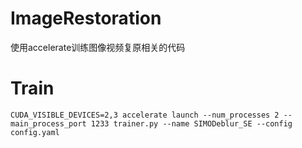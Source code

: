 # ImageRestoration
使用accelerate训练图像视频复原相关的代码

# Train
```
CUDA_VISIBLE_DEVICES=2,3 accelerate launch --num_processes 2 --main_process_port 1233 trainer.py --name SIMODeblur_SE --config config.yaml
```

